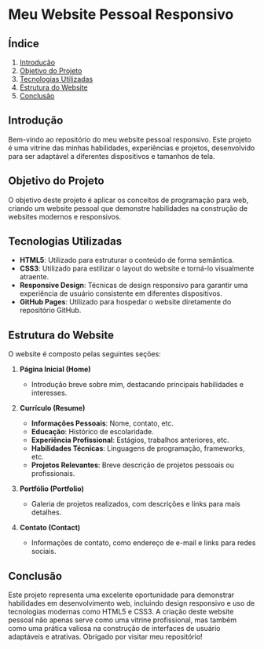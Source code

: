 
# Meu Website Pessoal Responsivo

## Índice

1. [Introdução](#introdução)
2. [Objetivo do Projeto](#objetivo-do-projeto)
3. [Tecnologias Utilizadas](#tecnologias-utilizadas)
4. [Estrutura do Website](#estrutura-do-website)
5. [Conclusão](#conclusão)

## Introdução

Bem-vindo ao repositório do meu website pessoal responsivo. Este projeto é uma vitrine das minhas habilidades, experiências e projetos, desenvolvido para ser adaptável a diferentes dispositivos e tamanhos de tela.

## Objetivo do Projeto

O objetivo deste projeto é aplicar os conceitos de programação para web, criando um website pessoal que demonstre habilidades na construção de websites modernos e responsivos. 

## Tecnologias Utilizadas

- **HTML5**: Utilizado para estruturar o conteúdo de forma semântica.
- **CSS3**: Utilizado para estilizar o layout do website e torná-lo visualmente atraente.
- **Responsive Design**: Técnicas de design responsivo para garantir uma experiência de usuário consistente em diferentes dispositivos.
- **GitHub Pages**: Utilizado para hospedar o website diretamente do repositório GitHub.

## Estrutura do Website

O website é composto pelas seguintes seções:

1. **Página Inicial (Home)**
   - Introdução breve sobre mim, destacando principais habilidades e interesses.

2. **Currículo (Resume)**
   - **Informações Pessoais**: Nome, contato, etc.
   - **Educação**: Histórico de escolaridade.
   - **Experiência Profissional**: Estágios, trabalhos anteriores, etc.
   - **Habilidades Técnicas**: Linguagens de programação, frameworks, etc.
   - **Projetos Relevantes**: Breve descrição de projetos pessoais ou profissionais.

3. **Portfólio (Portfolio)**
   - Galeria de projetos realizados, com descrições e links para mais detalhes.

4. **Contato (Contact)**
   - Informações de contato, como endereço de e-mail e links para redes sociais.

## Conclusão

Este projeto representa uma excelente oportunidade para demonstrar habilidades em desenvolvimento web,
incluindo design responsivo e uso de tecnologias modernas como HTML5 e CSS3. A criação deste website pessoal
não apenas serve como uma vitrine profissional, mas também como uma prática valiosa na construção de interfaces
de usuário adaptáveis e atrativas. Obrigado por visitar meu repositório!
```
